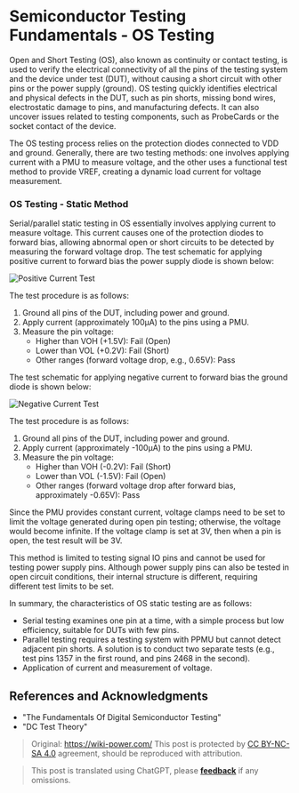 # Semiconductor Testing Fundamentals - OS Testing

Open and Short Testing (OS), also known as continuity or contact testing, is used to verify the electrical connectivity of all the pins of the testing system and the device under test (DUT), without causing a short circuit with other pins or the power supply (ground). OS testing quickly identifies electrical and physical defects in the DUT, such as pin shorts, missing bond wires, electrostatic damage to pins, and manufacturing defects. It can also uncover issues related to testing components, such as ProbeCards or the socket contact of the device.

The OS testing process relies on the protection diodes connected to VDD and ground. Generally, there are two testing methods: one involves applying current with a PMU to measure voltage, and the other uses a functional test method to provide VREF, creating a dynamic load current for voltage measurement.

### OS Testing - Static Method

Serial/parallel static testing in OS essentially involves applying current to measure voltage. This current causes one of the protection diodes to forward bias, allowing abnormal open or short circuits to be detected by measuring the forward voltage drop. The test schematic for applying positive current to forward bias the power supply diode is shown below:

![Positive Current Test](https://media.wiki-power.com/img/20220805165031.png)

The test procedure is as follows:

1. Ground all pins of the DUT, including power and ground.
2. Apply current (approximately 100µA) to the pins using a PMU.
3. Measure the pin voltage:
   - Higher than VOH (+1.5V): Fail (Open)
   - Lower than VOL (+0.2V): Fail (Short)
   - Other ranges (forward voltage drop, e.g., 0.65V): Pass

The test schematic for applying negative current to forward bias the ground diode is shown below:

![Negative Current Test](https://media.wiki-power.com/img/20220728142155.png)

The test procedure is as follows:

1. Ground all pins of the DUT, including power and ground.
2. Apply current (approximately -100µA) to the pins using a PMU.
3. Measure the pin voltage:
   - Higher than VOH (-0.2V): Fail (Short)
   - Lower than VOL (-1.5V): Fail (Open)
   - Other ranges (forward voltage drop after forward bias, approximately -0.65V): Pass

Since the PMU provides constant current, voltage clamps need to be set to limit the voltage generated during open pin testing; otherwise, the voltage would become infinite. If the voltage clamp is set at 3V, then when a pin is open, the test result will be 3V.

This method is limited to testing signal IO pins and cannot be used for testing power supply pins. Although power supply pins can also be tested in open circuit conditions, their internal structure is different, requiring different test limits to be set.

In summary, the characteristics of OS static testing are as follows:

- Serial testing examines one pin at a time, with a simple process but low efficiency, suitable for DUTs with few pins.
- Parallel testing requires a testing system with PPMU but cannot detect adjacent pin shorts. A solution is to conduct two separate tests (e.g., test pins 1357 in the first round, and pins 2468 in the second).
- Application of current and measurement of voltage.

## References and Acknowledgments

- "The Fundamentals Of Digital Semiconductor Testing"
- "DC Test Theory"

> Original: <https://wiki-power.com/>
> This post is protected by [CC BY-NC-SA 4.0](https://creativecommons.org/licenses/by/4.0/deed.en) agreement, should be reproduced with attribution.

> This post is translated using ChatGPT, please [**feedback**](https://github.com/linyuxuanlin/Wiki_MkDocs/issues/new) if any omissions.
